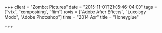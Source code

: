 +++
client = "Zombot Pictures"
date = "2016-11-01T21:05:46-04:00"
tags = ["vfx", "compositing", "film"]
tools = ["Adobe After Effects", "Luxology Modo", "Adobe Photoshop"]
time = "2014 Apr"
title = "Honeyglue"

+++
